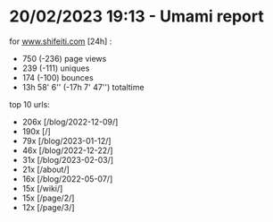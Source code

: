 # 20/02/2023 19:13 - Umami report
for www.shifeiti.com [24h] :

 - 750 (-236) page views
 - 239 (-111) uniques
 - 174 (-100) bounces
 - 13h 58' 6'' (-17h 7' 47'') totaltime


top 10 urls:
 - 206x [/blog/2022-12-09/]
 - 190x [/]
 - 79x [/blog/2023-01-12/]
 - 46x [/blog/2022-12-22/]
 - 31x [/blog/2023-02-03/]
 - 21x [/about/]
 - 16x [/blog/2022-05-07/]
 - 15x [/wiki/]
 - 15x [/page/2/]
 - 12x [/page/3/]


